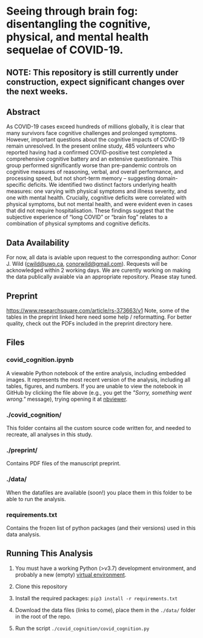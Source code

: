 # Seeing through brain fog: disentangling the cognitive, physical, and mental health sequelae of COVID-19.

## NOTE: This repository is still currently under construction, expect significant changes over the next weeks.

## Abstract
As COVID-19 cases exceed hundreds of millions globally, it is clear that many survivors face cognitive challenges and prolonged symptoms. However, important questions about the cognitive impacts of COVID-19 remain unresolved. In the present online study, 485 volunteers who reported having had a confirmed COVID-positive test completed a comprehensive cognitive battery and an extensive questionnaire. This group performed significantly worse than pre-pandemic controls on cognitive measures of reasoning, verbal, and overall performance, and processing speed, but not short-term memory – suggesting domain-specific deficits. We identified two distinct factors underlying health measures: one varying with physical symptoms and illness severity, and one with mental health. Crucially, cognitive deficits were correlated with physical symptoms, but not mental health, and were evident even in cases that did not require hospitalisation. These findings suggest that the subjective experience of “long COVID” or “brain fog” relates to a combination of physical symptoms and cognitive deficits.

## Data Availability
For now, all data is aviable upon request to the corresponding author: Conor J. Wild (cwild@uwo.ca, conorwild@gmail.com). Requests will be acknowledged within 2 working days. We are curently working on making the data publically avaiable via an appropriate repository. Please stay tuned.

## Preprint
https://www.researchsquare.com/article/rs-373663/v1
Note, some of the tables in the preprint linked here need some help / reformatting. For better quality, check out the PDFs included in the preprint directory here.

## Files

### covid_cognition.ipynb
A viewable Python notebook of the entire analysis, including embedded images. It represents the most recent version of the analysis, including all tables, figures, and numbers. If you are unable to view the notebook in GitHub by clicking the file above (e.g., you get the _"Sorry, something went wrong."_ message), trying opening it at [nbviewer](https://nbviewer.jupyter.org/github/TheOwenLab/2021-Wild-et-al-COVID-Cognition/blob/master/covid_cognition.ipynb?flush_cache=True).

### ./covid_cognition/
This folder contains all the custom source code written for, and needed to recreate, all analyses in this study.

### ./preprint/
Contains PDF files of the manuscript preprint.

### ./data/
When the datafiles are available (soon!) you place them in this folder to be able to run the analysis.

### requirements.txt
Contains the frozen list of python packages (and their versions) used in this data analysis.

## Running This Analysis

1. You must have a working Python (>v3.7) development environment, and probably a new (empty) [virtual environment](https://virtualenvwrapper.readthedocs.io/en/latest/).

1. Clone this repository

1. Install the required packages: `pip3 install -r requirements.txt`

1. Download the data files (links to come), place them in the `./data/` folder in the root of the repo.

1. Run the script `./covid_cognition/covid_cognition.py`

#
